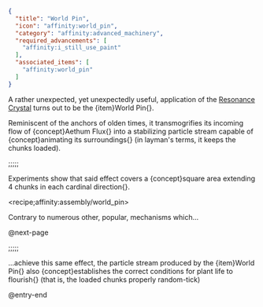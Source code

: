 ```json
{
  "title": "World Pin",
  "icon": "affinity:world_pin",
  "category": "affinity:advanced_machinery",
  "required_advancements": [
    "affinity:i_still_use_paint"
  ],
  "associated_items": [
    "affinity:world_pin"
  ]
}
```

A rather unexpected, yet unexpectedly useful, application of the [Resonance Crystal](^affinity:resonance_crystal) turns
out to be the {item}World Pin{}.


Reminiscent of the anchors of olden times, it transmogrifies its incoming flow of {concept}Aethum Flux{} into a
stabilizing particle stream capable of {concept}animating its surroundings{} (in layman's terms, it keeps the chunks loaded).

;;;;;

Experiments show that said effect covers a {concept}square area extending 4 chunks in each cardinal direction{}.

<recipe;affinity:assembly/world_pin>

Contrary to numerous other, popular, mechanisms which...


@next-page

;;;;;

...achieve this same effect, the particle stream produced by the
{item}World Pin{} also {concept}establishes the correct conditions for plant life to flourish{} 
(that is, the loaded chunks properly random-tick)

@entry-end